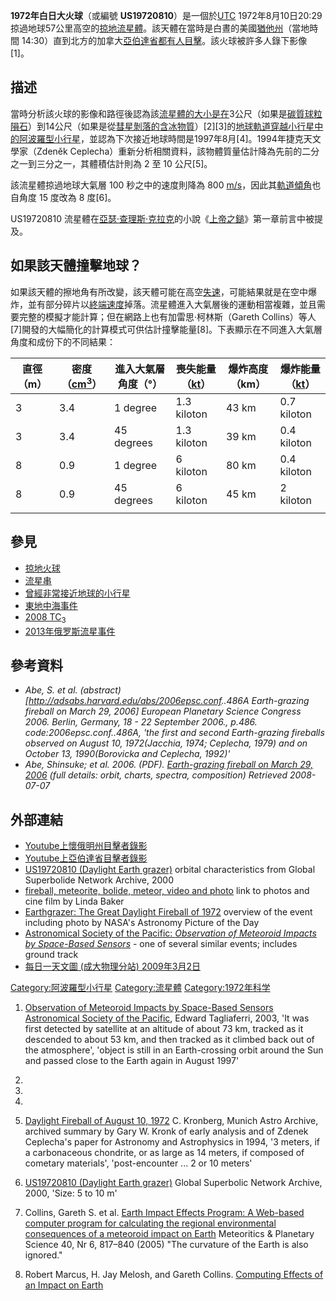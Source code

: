 **1972年白日大火球**（或編號 **US19720810**）是一個於[UTC](https://zh.wikipedia.org/wiki/UTC "wikilink") 1972年8月10日20:29 掠過地球57公里高空的[掠地流星體](../Page/掠地火球.md "wikilink")。該天體在當時是白晝的美國[猶他州](https://zh.wikipedia.org/wiki/猶他州 "wikilink")（當地時間 14:30）直到北方的加拿大[亞伯達省都有人目擊](https://zh.wikipedia.org/wiki/亞伯達省 "wikilink")。該火球被許多人錄下影像\[1\]。

## 描述

當時分析該火球的影像和路徑後認為該[流星體的大小是在](https://zh.wikipedia.org/wiki/流星體 "wikilink")3公尺（如果是[碳質球粒隕石](../Page/碳質球粒隕石.md "wikilink")）到14公尺（如果是從[彗星剝落的含冰物質](https://zh.wikipedia.org/wiki/彗星 "wikilink")）\[2\]\[3\]的[地球軌道穿越小行星中的](https://zh.wikipedia.org/wiki/地球軌道穿越小行星 "wikilink")[阿波羅型小行星](https://zh.wikipedia.org/wiki/阿波羅型小行星 "wikilink")，並認為下次接近地球時間是1997年8月\[4\]。1994年捷克天文學家（Zdeněk Ceplecha）重新分析相關資料，該物體質量估計降為先前的二分之一到三分之一，其體積估計則為 2 至 10 公尺\[5\]。

該流星體掠過地球大氣層 100 秒之中的速度則降為 800 [m/s](https://zh.wikipedia.org/wiki/米每秒 "wikilink")，因此其[軌道傾角](../Page/軌道傾角.md "wikilink")也自角度 15 度改為 8 度\[6\]。

US19720810 流星體在[亞瑟·查理斯·克拉克](../Page/亞瑟·查理斯·克拉克.md "wikilink")的小說《[上帝之鎚](https://zh.wikipedia.org/wiki/上帝之鎚 "wikilink")》第一章前言中被提及。

## 如果該天體撞擊地球？

如果該天體的擦地角有所改變，該天體可能在高空[失速](../Page/失速.md "wikilink")，可能結果就是在空中爆炸，並有部分碎片以[終端速度](../Page/終端速度.md "wikilink")掉落。流星體進入大氣層後的運動相當複雜，並且需要完整的模擬才能計算；但在網路上也有加雷思·柯林斯（Gareth Collins）等人\[7\]開發的大幅簡化的計算模式可供估計撞擊能量\[8\]。下表顯示在不同進入大氣層角度和成份下的不同結果：

| 直徑（m） | 密度（[cm<sup>3</sup>](https://zh.wikipedia.org/wiki/立方厘米 "wikilink")） | 進入大氣層角度（°） | 喪失能量（[kt](https://zh.wikipedia.org/wiki/爆炸當量 "wikilink")） | 爆炸高度（km） | 爆炸能量（[kt](https://zh.wikipedia.org/wiki/爆炸當量 "wikilink")） |
| ----- | ------------------------------------------------------------------- | ---------- | --------------------------------------------------------- | -------- | --------------------------------------------------------- |
| 3     | 3.4                                                                 | 1 degree   | 1.3 kiloton                                               | 43 km    | 0.7 kiloton                                               |
| 3     | 3.4                                                                 | 45 degrees | 1.3 kiloton                                               | 39 km    | 0.4 kiloton                                               |
| 8     | 0.9                                                                 | 1 degree   | 6 kiloton                                                 | 80 km    | 0.4 kiloton                                               |
| 8     | 0.9                                                                 | 45 degrees | 6 kiloton                                                 | 45 km    | 2 kiloton                                                 |
|       |                                                                     |            |                                                           |          |                                                           |

## 參見

  - [掠地火球](../Page/掠地火球.md "wikilink")
  - [流星串](../Page/流星串.md "wikilink")
  - [曾經非常接近地球的小行星](https://zh.wikipedia.org/wiki/值得關注的小行星列表#曾經非常接近地球的小行星 "wikilink")
  - [東地中海事件](../Page/東地中海事件.md "wikilink")
  - [2008 TC<sub>3</sub>](../Page/2008_TC3.md "wikilink")
  - [2013年俄罗斯流星事件](https://zh.wikipedia.org/wiki/2013年俄罗斯流星事件 "wikilink")

## 參考資料

  - <cite id=Abe1>Abe, S. et al. (abstract) \[<http://adsabs.harvard.edu/abs/2006epsc.conf>..486A Earth-grazing fireball on March 29, 2006\] European Planetary Science Congress 2006. Berlin, Germany, 18 - 22 September 2006., p.486. code:2006epsc.conf..486A, 'the first and second Earth-grazing fireballs observed on August 10, 1972(Jacchia, 1974; Ceplecha, 1979) and on October 13, 1990(Borovicka and Ceplecha, 1992)'</cite>
  - <cite id=Abe2>Abe, Shinsuke; et al. 2006. (PDF). [Earth-grazing fireball on March 29, 2006](http://sonotaco.jp/forum/download.php?id=5723) (full details: orbit, charts, spectra, composition) Retrieved 2008-07-07</cite>

## 外部連結

  - [Youtube上懷俄明州目擊者錄影](http://www.youtube.com/watch?v=dKiwzLFzQfc)
  - [Youtube上亞伯達省目擊者錄影](http://www.youtube.com/watch?v=wIv7wL9nWMQ)
  - [US19720810 (Daylight Earth grazer)](https://web.archive.org/web/20040307122520/http://www.fis.unipr.it/~albino/ITASN/GSNA/US19720810/US19720810.html) orbital characteristics from Global Superbolide Network Archive, 2000
  - [fireball, meteorite, bolide, meteor, video and photo](http://fireball.meteorite.free.fr/index_en.html) link to photos and cine film by Linda Baker
  - [Earthgrazer: The Great Daylight Fireball of 1972](http://antwrp.gsfc.nasa.gov/apod/ap090302.html) overview of the event including photo by NASA's Astronomy Picture of the Day
  - [Astronomical Society of the Pacific: *Observation of Meteoroid Impacts by Space-Based Sensors*](https://web.archive.org/web/20071020025037/http://www.astrosociety.org/pubs/mercury/9806/impact.html) - one of several similar events; includes ground track
  - [每日一天文圖 (成大物理分站) 2009年3月2日](http://www.phys.ncku.edu.tw/~astrolab/mirrors/apod/ap090302.html)

[Category:阿波羅型小行星](https://zh.wikipedia.org/wiki/Category:阿波羅型小行星 "wikilink") [Category:流星體](https://zh.wikipedia.org/wiki/Category:流星體 "wikilink") [Category:1972年科学](https://zh.wikipedia.org/wiki/Category:1972年科学 "wikilink")

1.  [Observation of Meteoroid Impacts by Space-Based Sensors](http://www.astrosociety.org/pubs/mercury/9806/impact.html)  [Astronomical Society of the Pacific](https://zh.wikipedia.org/wiki/太平洋天文學會 "wikilink"), Edward Tagliaferri, 2003, 'It was first detected by satellite at an altitude of about 73 km, tracked as it descended to about 53 km, and then tracked as it climbed back out of the atmosphere', 'object is still in an Earth-crossing orbit around the Sun and passed close to the Earth again in August 1997'

2.
3.
4.
5.  [Daylight Fireball of August 10, 1972](https://web.archive.org/web/20050120051405/http://www.maa.agleia.de/Comet/Other/1972.html) C. Kronberg, Munich Astro Archive, archived summary by Gary W. Kronk of early analysis and of Zdenek Ceplecha's paper for Astronomy and Astrophysics in 1994, '3 meters, if a carbonaceous chondrite, or as large as 14 meters, if composed of cometary materials', 'post-encounter ... 2 or 10 meters'

6.  [US19720810 (Daylight Earth grazer)](http://www.fis.unipr.it/~albino/ITASN/GSNA/US19720810/US19720810.html)  Global Superbolic Network Archive, 2000, 'Size: 5 to 10 m'

7.  Collins, Gareth S. et al. [Earth Impact Effects Program: A Web-based computer program for calculating the regional environmental consequences of a meteoroid impact on Earth](http://www.lpl.arizona.edu/~marcus/CollinsEtAl2005.pdf)  Meteoritics & Planetary Science 40, Nr 6, 817–840 (2005) "The curvature of the Earth is also ignored."

8.  Robert Marcus, H. Jay Melosh, and Gareth Collins. [Computing Effects of an Impact on Earth](http://www.lpl.arizona.edu/impacteffects/)